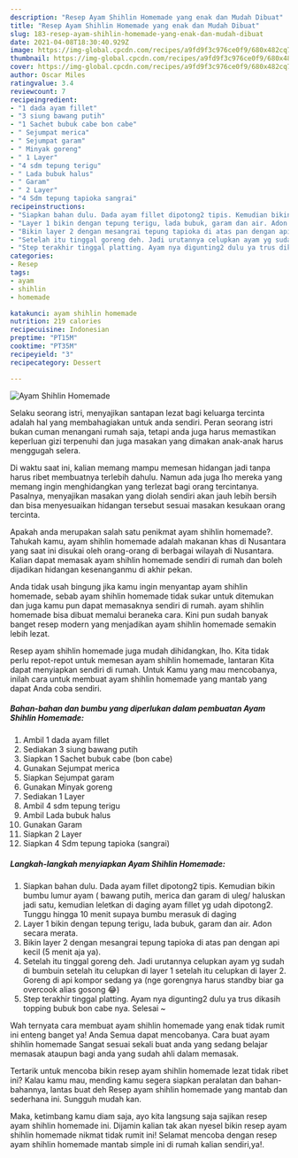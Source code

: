 ```yaml
---
description: "Resep Ayam Shihlin Homemade yang enak dan Mudah Dibuat"
title: "Resep Ayam Shihlin Homemade yang enak dan Mudah Dibuat"
slug: 183-resep-ayam-shihlin-homemade-yang-enak-dan-mudah-dibuat
date: 2021-04-08T18:30:40.929Z
image: https://img-global.cpcdn.com/recipes/a9fd9f3c976ce0f9/680x482cq70/ayam-shihlin-homemade-foto-resep-utama.jpg
thumbnail: https://img-global.cpcdn.com/recipes/a9fd9f3c976ce0f9/680x482cq70/ayam-shihlin-homemade-foto-resep-utama.jpg
cover: https://img-global.cpcdn.com/recipes/a9fd9f3c976ce0f9/680x482cq70/ayam-shihlin-homemade-foto-resep-utama.jpg
author: Oscar Miles
ratingvalue: 3.4
reviewcount: 7
recipeingredient:
- "1 dada ayam fillet"
- "3 siung bawang putih"
- "1 Sachet bubuk cabe bon cabe"
- " Sejumpat merica"
- " Sejumpat garam"
- " Minyak goreng"
- " 1 Layer"
- "4 sdm tepung terigu"
- " Lada bubuk halus"
- " Garam"
- " 2 Layer"
- "4 Sdm tepung tapioka sangrai"
recipeinstructions:
- "Siapkan bahan dulu. Dada ayam fillet dipotong2 tipis. Kemudian bikin bumbu lumur ayam ( bawang putih, merica dan garam di uleg/ haluskan jadi satu, kemudian leletkan di daging ayam fillet yg udah dipotong2. Tunggu hingga 10 menit supaya bumbu merasuk di daging"
- "Layer 1 bikin dengan tepung terigu, lada bubuk, garam dan air. Adon secara merata."
- "Bikin layer 2 dengan mesangrai tepung tapioka di atas pan dengan api kecil (5 menit aja ya)."
- "Setelah itu tinggal goreng deh. Jadi urutannya celupkan ayam yg sudah di bumbuin setelah itu celupkan di layer 1 setelah itu celupkan di layer 2. Goreng di api kompor sedang ya (nge gorengnya harus standby biar ga overcook alias gosong 😂)"
- "Step terakhir tinggal platting. Ayam nya digunting2 dulu ya trus dikasih topping bubuk bon cabe nya. Selesai ~"
categories:
- Resep
tags:
- ayam
- shihlin
- homemade

katakunci: ayam shihlin homemade 
nutrition: 219 calories
recipecuisine: Indonesian
preptime: "PT15M"
cooktime: "PT35M"
recipeyield: "3"
recipecategory: Dessert

---
```



![Ayam Shihlin Homemade](https://img-global.cpcdn.com/recipes/a9fd9f3c976ce0f9/680x482cq70/ayam-shihlin-homemade-foto-resep-utama.jpg)

Selaku seorang istri, menyajikan santapan lezat bagi keluarga tercinta adalah hal yang membahagiakan untuk anda sendiri. Peran seorang istri bukan cuman menangani rumah saja, tetapi anda juga harus memastikan keperluan gizi terpenuhi dan juga masakan yang dimakan anak-anak harus menggugah selera.

Di waktu  saat ini, kalian memang mampu memesan hidangan jadi tanpa harus ribet membuatnya terlebih dahulu. Namun ada juga lho mereka yang memang ingin menghidangkan yang terlezat bagi orang tercintanya. Pasalnya, menyajikan masakan yang diolah sendiri akan jauh lebih bersih dan bisa menyesuaikan hidangan tersebut sesuai masakan kesukaan orang tercinta. 



Apakah anda merupakan salah satu penikmat ayam shihlin homemade?. Tahukah kamu, ayam shihlin homemade adalah makanan khas di Nusantara yang saat ini disukai oleh orang-orang di berbagai wilayah di Nusantara. Kalian dapat memasak ayam shihlin homemade sendiri di rumah dan boleh dijadikan hidangan kesenanganmu di akhir pekan.

Anda tidak usah bingung jika kamu ingin menyantap ayam shihlin homemade, sebab ayam shihlin homemade tidak sukar untuk ditemukan dan juga kamu pun dapat memasaknya sendiri di rumah. ayam shihlin homemade bisa dibuat memalui beraneka cara. Kini pun sudah banyak banget resep modern yang menjadikan ayam shihlin homemade semakin lebih lezat.

Resep ayam shihlin homemade juga mudah dihidangkan, lho. Kita tidak perlu repot-repot untuk memesan ayam shihlin homemade, lantaran Kita dapat menyiapkan sendiri di rumah. Untuk Kamu yang mau mencobanya, inilah cara untuk membuat ayam shihlin homemade yang mantab yang dapat Anda coba sendiri.

<!--inarticleads1-->

##### Bahan-bahan dan bumbu yang diperlukan dalam pembuatan Ayam Shihlin Homemade:

1. Ambil 1 dada ayam fillet
1. Sediakan 3 siung bawang putih
1. Siapkan 1 Sachet bubuk cabe (bon cabe)
1. Gunakan  Sejumpat merica
1. Siapkan  Sejumpat garam
1. Gunakan  Minyak goreng
1. Sediakan  1 Layer
1. Ambil 4 sdm tepung terigu
1. Ambil  Lada bubuk halus
1. Gunakan  Garam
1. Siapkan  2 Layer
1. Siapkan 4 Sdm tepung tapioka (sangrai)




<!--inarticleads2-->

##### Langkah-langkah menyiapkan Ayam Shihlin Homemade:

1. Siapkan bahan dulu. Dada ayam fillet dipotong2 tipis. Kemudian bikin bumbu lumur ayam ( bawang putih, merica dan garam di uleg/ haluskan jadi satu, kemudian leletkan di daging ayam fillet yg udah dipotong2. Tunggu hingga 10 menit supaya bumbu merasuk di daging
1. Layer 1 bikin dengan tepung terigu, lada bubuk, garam dan air. Adon secara merata.
1. Bikin layer 2 dengan mesangrai tepung tapioka di atas pan dengan api kecil (5 menit aja ya).
1. Setelah itu tinggal goreng deh. Jadi urutannya celupkan ayam yg sudah di bumbuin setelah itu celupkan di layer 1 setelah itu celupkan di layer 2. Goreng di api kompor sedang ya (nge gorengnya harus standby biar ga overcook alias gosong 😂)
1. Step terakhir tinggal platting. Ayam nya digunting2 dulu ya trus dikasih topping bubuk bon cabe nya. Selesai ~




Wah ternyata cara membuat ayam shihlin homemade yang enak tidak rumit ini enteng banget ya! Anda Semua dapat mencobanya. Cara buat ayam shihlin homemade Sangat sesuai sekali buat anda yang sedang belajar memasak ataupun bagi anda yang sudah ahli dalam memasak.

Tertarik untuk mencoba bikin resep ayam shihlin homemade lezat tidak ribet ini? Kalau kamu mau, mending kamu segera siapkan peralatan dan bahan-bahannya, lantas buat deh Resep ayam shihlin homemade yang mantab dan sederhana ini. Sungguh mudah kan. 

Maka, ketimbang kamu diam saja, ayo kita langsung saja sajikan resep ayam shihlin homemade ini. Dijamin kalian tak akan nyesel bikin resep ayam shihlin homemade nikmat tidak rumit ini! Selamat mencoba dengan resep ayam shihlin homemade mantab simple ini di rumah kalian sendiri,ya!.

